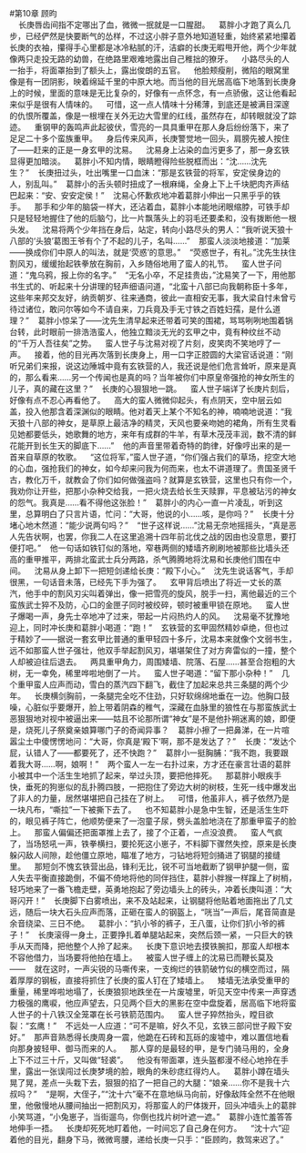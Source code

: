 #第10章 顾昀<br />    长庚唇齿间指不定哪出了血，微微一抿就是一口腥甜。    葛胖小才跑了真么几步，已经俨然是快要断气的怂样，不过这小胖子意外地知道轻重，始终紧紧地攥着长庚的衣袖，攥得手心里都是冰冷粘腻的汗，洁癖的长庚无暇甩开他，两个少年就像两只走投无路的幼兽，在绝路里艰难地露出自己稚拙的獠牙。    小路尽头的人一抬手，将面罩抬到了额头上，露出俊朗的五官。    他脸颊瘦削，微陷的眼窝里像是有一团阴影，映着绵延千里的中原大地。而当他的目光居高临下地落到长庚身上的时候，里面的意味是无比复杂的，好像有一点怀念，有一点骄傲，这让他看起来似乎是很有人情味的。    可惜，这一点人情味十分稀薄，到底还是被满目深邃的仇恨所覆盖，像是一根埋在关外无边大雪里的红线，虽然存在，却转眼就没了踪迹。    重钢甲的轰鸣声此起彼伏，雪亮的一具具重甲在那人身后纷纷落下，来了足足二十多个蛮族重甲。    身后传来风声，长庚警觉地一回头，肩膀先被人按住了——赶来的正是一身玄甲的沈易。    沈易身上沾染的血污更多了，那一身玄铁显得更加暗淡。    葛胖小不知内情，眼睛瞪得险些脱框而出：“沈……沈先生？”    长庚扭过头，吐出嘴里一口血沫：“那是玄铁营的将军，安定侯身边的人，别乱叫。”    葛胖小的舌头顿时扭成了一根麻绳，全身上下上千块肥肉齐声结巴起来：“安、安安定侯！”    沈易心怀歉疚地冲着葛胖小伸出一只黑乎乎的铁手。    那手和少年的脑袋一样大，还沾着血，葛胖小本能地闭眼缩脖，可铁手却只是轻轻地握住了他的后脑勺，比一片飘落头上的羽毛还要柔和，没有拨断他一根头发。    沈易将两个少年挡在身后，站定，转向小路尽头的男人：“我听说天狼十八部的‘头狼’葛图王爷有个了不起的儿子，名叫……”    那蛮人淡淡地接道：“加莱——换成你们中原人的叫法，就是‘荧惑’的意思。”    “荧惑世子，有礼。”沈先生扶住割风刃，缓缓抬起铁拳放在胸前，入乡随俗地用了蛮人的礼节。    蛮人世子问道：“鬼乌鸦，报上你的名字。”    “无名小卒，不足挂贵齿，”沈易笑了一下，用他那书生式的、听起来十分讲理的轻声细语问道，“北蛮十八部已向我朝称臣十多年，这些年来邦交友好，纳贡朝岁、往来通商，彼此一直相安无事，我大梁自忖未曾亏待过诸位，敢问尔等如今不请自来，刀兵竟及手无寸铁之百姓妇孺，是什么道理？”    葛胖小惊呆了——沈先生清早起来还带着可笑的围裙，骂骂咧咧地围着锅台转，此时眼前一排浩浩蛮人，他独立黯淡无光的玄甲之中，竟有种纹丝不动的“千万人吾往矣”之势。    蛮人世子与沈易对视了片刻，皮笑肉不笑地哼了一声。    接着，他的目光再次落到长庚身上，用一口字正腔圆的大梁官话说道：“刚听兄弟们来报，说这边陲城中竟有玄铁营的人，我还说是他们危言耸听，原来是真的，那么看来……另一个传闻也是真的吗？当年被你们中原皇帝强抢的神女所生的儿子，真的藏在这里？”    长庚的心狠狠地一跳。    蛮人世子端详了长庚片刻后，好像有点不忍心再看他了。    高大的蛮人微微仰起头，有点阴天，空中层云如盖，投入他那含着深渊似的眼睛。他对着天上某个不知名的神，喃喃地说道：“我天狼十八部的神女，是草原上最洁净的精灵，天风也要亲吻她的裙角，所有生灵看见她都要低头，她歌舞的地方，来年有成群的牛羊，有草木茂茂丰润，数不清的鲜花能开到长生天的脚底下……”    他的声音里带着奇特的韵律，好像哼出来的是一首来自草原的牧歌。    “这位将军，”蛮人世子道，“你们强占我们的草场，挖空大地的心血，强抢我们的神女，如今却来问我为何而来，也太不讲道理了。贵国圣贤千古，教化万千，就教会了你们如何做强盗吗？就算是玄铁营，这里也只有你一个，我劝你让开些，把那小杂种交给我，一把火烧去给长生天赎罪，平息被玷污的神女的怨气。我真是……看不得他这张脸！”    葛胖小的内心一直一片凌乱，听到这里，总算明白了只言片语，忙问：“大哥，他说的小……咳，是你吗？”    长庚十分堵心地木然道：“能少说两句吗？”    “世子这样说……”沈易无奈地摇摇头，“真是恶人先告状啊，也罢，你我二人在这里追溯十四年前北伐之战的因由也没意思，要打便打吧。”    他一句话如铁钉似的落地，窄巷两侧的矮墙齐刷刷地被那些比墙头还高的重甲推平，两排北蛮武士兵分两路，杀气腾腾地将沈易和长庚他们围在中间。    沈易从身上卸下一把短剑递给长庚：“殿下小心。”    沈先生说话客气，手却很黑，一句话音未落，已经先下手为强了。    玄甲背后喷出了将近一丈长的蒸汽，他手中的割风刃尖叫着弹出，像一把雪亮的旋风，脱手一扫，离他最近的三个蛮族武士猝不及防，心口的金匣子同时被绞碎，顿时被重甲锁在原地。    蛮人世子爆喝一声，身先士卒地冲了过来，带起一片闷热灼人的风。    沈易毫不犹豫地迎上，同时冲长庚和葛胖小喝道：“跑！”    玄铁营的玄甲固然精妙卓绝，但也过于精妙了——据说一套玄甲比普通的重甲轻四十多斤，沈易本来就像个文弱书生，远不如那蛮人世子强壮，他双手举起割风刃，堪堪架住了对方奔雷似的一撞，整个人却被迫往后退去。    两具重甲角力，周围矮墙、院落、石屋……甚至合抱粗的大树，无一幸免，稀里哗啦地倒了一片。    蛮人世子喝道：“留下那小杂种！”    几个重甲蛮人应声而动，雪白的蒸汽四下翻飞，截住了加起来总共三条腿的两个少年。    长庚横剑胸前，一条腿完全吃不住劲，只好软绵绵地垂在一边。他胸口鼓噪，心脏似乎要爆开，脸上带着阴森的稚气，深藏在血脉里的狼性在与那蛮族武士恶狠狠地对视中被逼出来——姑且不论那所谓“神女”是不是他扑朔迷离的娘，即便是，烧死儿子祭奠亲娘算哪门子的奇闻异事？    葛胖小擦了一把鼻涕，在一片喧嚣尘土中傻愣愣地问：“大哥，你真是‘殿下’啊，那不是发达了？”    长庚：“发达个屁，认错人了——都要死了，还不快跑？”    葛胖小一挺胸脯：“我不跑，我要跟着我大哥……啊，娘啊！”    两个蛮人一左一右扑过来，方才还在豪言壮语的葛胖小被其中一个活生生地抓了起来，举过头顶，要把他摔死。    那葛胖小眼疾手快，垂死的狗崽似的乱扑腾四肢，一把抱住了旁边大树的树枝，生死一线中爆发出了非人的力量，居然堪堪把自己挂在了树上。    可惜，他虽非人，裤子依然乃是一块凡布，“嘶拉”一下被撕下去了。    也不知葛胖小是急中生智，还是活生生吓的，眼见裤子阵亡，他顺势便来了一泡童子尿，劈头盖脸地浇在了那重甲蛮子的脸上。    那蛮人偏偏还把面罩推上去了，接了个正着，一点没浪费。    蛮人气疯了，当场怒吼一声，铁拳横扫，要抡死这小崽子，不料脚下骤然失控，原来是长庚躲闪敌人间隙，趁他僵立原地，瞄准了地方，刁钻地将短剑捅进了钢腿的接缝里。    那短剑不愧玄铁营出品，锋利无比，锐不可当地截断了钢甲护腿一侧，蛮人失去平衡直接跪倒，不偏不倚地将他的同伴挡住，葛胖小胖猴一样蹿上了树梢，轻巧地来了一番飞檐走壁，英勇地抱起了旁边墙头上的砖头，冲着长庚叫道：“大哥闪开！”    长庚脚下白雾喷出，来不及站起来，让钢腿将他贴着地面拖出了几丈远，随后一块大石头应声而落，正砸在蛮人的钢盔上，“咣当”一声后，尾音简直是余音绕梁、三日不绝。    葛胖小：“扒小爷的裤子，王八蛋，让你们扒小爷的裤子！”    长庚滚得一身土，正要挣扎着单腿站起来，突然后颈一紧，一只巨大的铁手从天而降，把他整个人拎了起来。    长庚下意识地去摸铁腕扣，那蛮人却根本不容他借力，当场要将他拍在墙上。    被蛮人世子缠上的沈易已而鞭长莫及——    就在这时，一声尖锐的马嘶传来，一支绚烂的铁箭破竹似的横空而过，隔着厚厚的钢板，直接将抓住了长庚的蛮人钉在了矮墙上。    矮墙无法承受重甲的重量，稀里哗啦地塌了，长庚狼狈地跌坐在一片废墟里，听见天空中传来一声穿透力极强的鹰唳，他应声望去，只见两个巨大的黑影在空中盘旋着，居高临下地将蛮人世子的十八铁汉全笼罩在长弓铁箭范围内。    蛮人世子猝然抬头，瞠目欲裂：“玄鹰！”    不远处一人应道：“可不是嘛，好久不见，玄铁三部问世子殿下安好。”    那声音熟悉得长庚周身一震，他跪在石砖和瓦砾的废墟中，难以置信地看向那身披轻甲、御马而来的人。    那人穿的是最轻的甲，是专门骑马用的，全身上下不过三十斤，又叫做“轻裘”。    他没有带面罩，连头盔都漫不经心地拎在手里，露出一张误闯过长庚梦境的脸，眼角的朱砂痣红得灼人。    葛胖小蹲在墙头晃了晃，差点一头栽下去，狠狠的掐了一把自己的大腿：“娘亲……你不是我十六叔吗？”    “是啊，大侄子，”“沈十六”毫不在意地纵马向前，好像敌阵全然不在他眼里，他傲慢地从腰间抽出一把割风刃，将那蛮人的尸体拨开，回头冲墙头上的葛胖小笑骂道，“小兔崽子，当街遛鸟，你倒也找片树叶遮一遮。”    葛胖小连忙羞答答地伸手一捂。    长庚却死死地盯着他，一时间忘了自己身在何方。    “沈十六”迎着他的目光，翻身下马，微微弯腰，递给长庚一只手：“臣顾昀，救驾来迟了。”